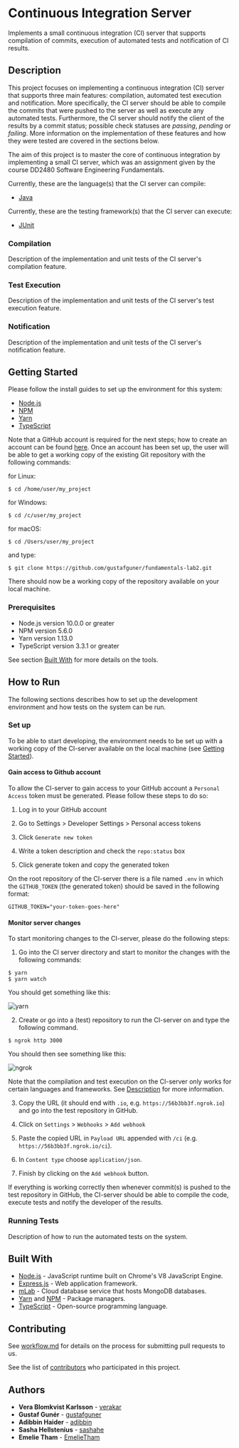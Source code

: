 # Continuous Integration Server

Implements a small continuous integration (CI) server that supports compilation of commits, execution of automated tests and notification of CI results.

## Description

This project focuses on implementing a continuous integration (CI) server that supports three main features: compilation, automated test execution and notification. More specifically, the CI server should be able to compile the commits that were pushed to the server as well as execute any automated tests. Furthermore, the CI server should notify the client of the results by a commit status; possible check statuses are *passing*, *pending* or *failing*. More information on the implementation of these features and how they were tested are covered in the sections below. 

The aim of this project is to master the core of continuous integration by implementing a small CI server, which was an assignment given by the course DD2480 Software Engineering Fundamentals. 
 
Currently, these are the language(s) that the CI server can compile:

* [Java](https://docs.oracle.com/en/java/)

Currently, these are the testing framework(s) that the CI server can execute:

* [JUnit](https://junit.org/junit4/)

### Compilation

Description of the implementation and unit tests of the CI server's compilation feature.

### Test Execution

Description of the implementation and unit tests of the CI server's test execution feature.

### Notification

Description of the implementation and unit tests of the CI server's notification feature.

## Getting Started
Please follow the install guides to set up the environment for this system: 

* [Node.js](https://nodejs.org/en/download/)
* [NPM](https://www.npmjs.com/get-npm)
* [Yarn](https://yarnpkg.com/lang/en/docs/install/#debian-stable)
* [TypeScript](https://www.typescriptlang.org/docs/handbook/typescript-in-5-minutes.html)

Note that a GitHub account is required for the next steps; how to create an account can be found [here](https://help.github.com/articles/signing-up-for-a-new-github-account/). Once an account has been set up, the user will be able to get a working copy of the existing Git repository with the following commands:

for Linux:

```shell
$ cd /home/user/my_project
```

for Windows:

```shell
$ cd /c/user/my_project
```

for macOS:

```shell
$ cd /Users/user/my_project
```

and type: 

```shell
$ git clone https://github.com/gustafguner/fundamentals-lab2.git
```

There should now be a working copy of the repository available on your local machine.

### Prerequisites
* Node.js version 10.0.0 or greater
* NPM version 5.6.0
* Yarn version 1.13.0
* TypeScript version 3.3.1 or greater

See section [Built With](#built-with) for more details on the tools.

## How to Run
The following sections describes how to set up the development environment and how tests on the system can be run. 

### Set up
To be able to start developing, the environment needs to be set up with a working copy of the CI-server available on the local machine (see [Getting Started](#getting-started)). 

#### Gain access to Github account
To allow the CI-server to gain access to your GitHub account a `Personal Access` token must be generated. Please follow these steps to do so:

1. Log in to your GitHub account

2. Go to Settings > Developer Settings > Personal access tokens

3. Click `Generate new token`

4. Write a token description and check the `repo:status` box

5. Click generate token and copy the generated token

On the root repository of the CI-server there is a file named `.env` in which the `GITHUB_TOKEN` (the generated token) should be saved in the following format:

```shell
GITHUB_TOKEN="your-token-goes-here"
```

#### Monitor server changes
To start monitoring changes to the CI-server, please do the following steps:

1. Go into the CI server directory and start to monitor the changes with the following commands:

```shell
$ yarn
$ yarn watch
```
You should get something like this:

![yarn](https://github.com/gustafguner/fundamentals-lab2/blob/issue/6/yarn-example.png)

2. Create or go into a (test) repository to run the CI-server on and type the following command.

```shell
$ ngrok http 3000
```

You should then see something like this:

![ngrok](https://github.com/gustafguner/fundamentals-lab2/blob/issue/6/ngrok-example.png)

Note that the compilation and test execution on the CI-server only works for certain languages and frameworks. See [Description](#description) for more information.

3. Copy the URL (it should end with `.io`, e.g. `https://56b3bb3f.ngrok.io`) and go into the test repository in GitHub.

4. Click on `Settings` > `Webhooks` > `Add webhook`

5. Paste the copied URL in `Payload URL` appended with `/ci` (e.g. `https://56b3bb3f.ngrok.io/ci`). 

6. In `Content type` choose `application/json`.

7. Finish by clicking on the `Add webhook` button.

If everything is working correctly then whenever commit(s) is pushed to the test repository in GitHub, the CI-server should be able to compile the code, execute tests and notify the developer of the results. 

### Running Tests

Description of how to run the automated tests on the system.

## Built With

* [Node.js](https://nodejs.org/en/) - JavaScript runtime built on Chrome's V8 JavaScript Engine.
* [Express.js](https://expressjs.com/) - Web application framework.
* [mLab](https://mlab.com/) - Cloud database service that hosts MongoDB databases.
* [Yarn](https://yarnpkg.com/en/) and [NPM](https://www.npmjs.com/) - Package managers.
* [TypeScript](https://www.typescriptlang.org/) - Open-source programming language.

## Contributing

See [workflow.md](https://github.com/gustafguner/fundamentals-lab2/blob/master/workflow.md) for details on the process for submitting pull requests to us.

See the list of [contributors](https://github.com/gustafguner/fundamentals-lab2/pulse) who participated in this project.

## Authors
* **Vera Blomkvist Karlsson** - [verakar](https://github.com/verakar)
* **Gustaf Gunér** - [gustafguner](https://github.com/gustafguner)
* **Adibbin Haider** - [adibbin](https://github.com/adibbin)
* **Sasha Hellstenius** - [sashahe](https://github.com/sashahe)
* **Emelie Tham** - [EmelieTham](https://github.com/EmelieTham)

